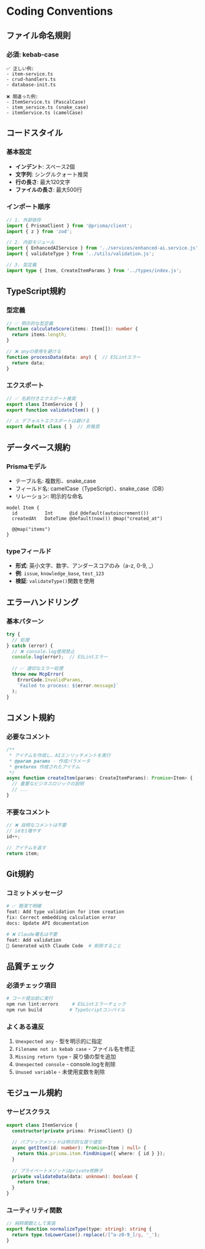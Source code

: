 # Coding Conventions

## ファイル命名規則

### 必須: kebab-case
```
✅ 正しい例:
- item-service.ts
- crud-handlers.ts
- database-init.ts

❌ 間違った例:
- ItemService.ts (PascalCase)
- item_service.ts (snake_case)
- itemService.ts (camelCase)
```

## コードスタイル

### 基本設定
- **インデント**: スペース2個
- **文字列**: シングルクォート推奨
- **行の長さ**: 最大120文字
- **ファイルの長さ**: 最大500行

### インポート順序
```typescript
// 1. 外部依存
import { PrismaClient } from '@prisma/client';
import { z } from 'zod';

// 2. 内部モジュール  
import { EnhancedAIService } from '../services/enhanced-ai.service.js';
import { validateType } from '../utils/validation.js';

// 3. 型定義
import type { Item, CreateItemParams } from '../types/index.js';
```

## TypeScript規約

### 型定義
```typescript
// ✅ 明示的な型定義
function calculateScore(items: Item[]): number {
  return items.length;
}

// ❌ anyの使用を避ける
function processData(data: any) {  // ESLintエラー
  return data;
}
```

### エクスポート
```typescript
// ✅ 名前付きエクスポート推奨
export class ItemService { }
export function validateItem() { }

// ⚠️ デフォルトエクスポートは避ける
export default class { }  // 非推奨
```

## データベース規約

### Prismaモデル
- テーブル名: 複数形、snake_case
- フィールド名: camelCase（TypeScript）、snake_case（DB）
- リレーション: 明示的な命名

```prisma
model Item {
  id          Int      @id @default(autoincrement())
  createdAt   DateTime @default(now()) @map("created_at")
  
  @@map("items")
}
```

### typeフィールド
- **形式**: 英小文字、数字、アンダースコアのみ（a-z, 0-9, _）
- **例**: `issue`, `knowledge_base`, `test_123`
- **検証**: `validateType()`関数を使用

## エラーハンドリング

### 基本パターン
```typescript
try {
  // 処理
} catch (error) {
  // ❌ console.log使用禁止
  console.log(error);  // ESLintエラー
  
  // ✅ 適切なエラー処理
  throw new McpError(
    ErrorCode.InvalidParams,
    `Failed to process: ${error.message}`
  );
}
```

## コメント規約

### 必要なコメント
```typescript
/**
 * アイテムを作成し、AIエンリッチメントを実行
 * @param params - 作成パラメータ
 * @returns 作成されたアイテム
 */
async function createItem(params: CreateItemParams): Promise<Item> {
  // 重要なビジネスロジックの説明
  // ...
}
```

### 不要なコメント
```typescript
// ❌ 自明なコメントは不要
// idを1増やす
id++;

// アイテムを返す
return item;
```

## Git規約

### コミットメッセージ
```bash
# ✅ 簡潔で明確
feat: Add type validation for item creation
fix: Correct embedding calculation error
docs: Update API documentation

# ❌ Claude署名は不要
feat: Add validation
🤖 Generated with Claude Code  # 削除すること
```

## 品質チェック

### 必須チェック項目
```bash
# コード提出前に実行
npm run lint:errors     # ESLintエラーチェック
npm run build          # TypeScriptコンパイル
```

### よくある違反
1. `Unexpected any` - 型を明示的に指定
2. `Filename not in kebab case` - ファイル名を修正
3. `Missing return type` - 戻り値の型を追加
4. `Unexpected console` - console.logを削除
5. `Unused variable` - 未使用変数を削除

## モジュール規約

### サービスクラス
```typescript
export class ItemService {
  constructor(private prisma: PrismaClient) {}
  
  // パブリックメソッドは明示的な戻り値型
  async getItem(id: number): Promise<Item | null> {
    return this.prisma.item.findUnique({ where: { id } });
  }
  
  // プライベートメソッドはprivate修飾子
  private validateData(data: unknown): boolean {
    return true;
  }
}
```

### ユーティリティ関数
```typescript
// 純粋関数として実装
export function normalizeType(type: string): string {
  return type.toLowerCase().replace(/[^a-z0-9_]/g, '_');
}
```